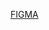 <a href='https://www.figma.com/file/RpQSVvBBhyTfDiraO2iMJf/Untitled?type=design&node-id=0%3A1&mode=design&t=EsP2RfjeODP5yaoT-1'>FIGMA</a>
